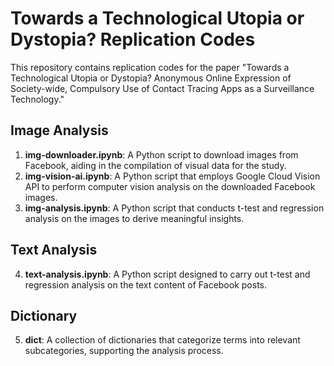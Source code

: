 # Towards a Technological Utopia or Dystopia? Replication Codes

This repository contains replication codes for the paper "Towards a Technological Utopia or Dystopia? Anonymous Online Expression of Society-wide, Compulsory Use of Contact Tracing Apps as a Surveillance Technology."

## Image Analysis
1. **img-downloader.ipynb**: A Python script to download images from Facebook, aiding in the compilation of visual data for the study.
2. **img-vision-ai.ipynb**: A Python script that employs Google Cloud Vision API to perform computer vision analysis on the downloaded Facebook images.
3. **img-analysis.ipynb**: A Python script that conducts t-test and regression analysis on the images to derive meaningful insights.

## Text Analysis
4. **text-analysis.ipynb**: A Python script designed to carry out t-test and regression analysis on the text content of Facebook posts.

## Dictionary
5. **dict**: A collection of dictionaries that categorize terms into relevant subcategories, supporting the analysis process.
